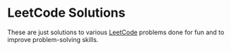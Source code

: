 # LeetCode Solutions

These are just solutions to various [LeetCode](https://leetcode.com/) problems done for fun and to improve problem-solving skills.
